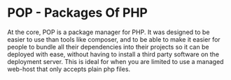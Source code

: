 # POP - Packages Of PHP

At the core, POP is a package manager for PHP. It was designed to be easier to use than tools like composer, and to be able to make it easier for people to bundle all their dependencies into their projects so it can be deployed with ease, without having to install a third party software on the deployment server. This is ideal for when you are limited to use a managed web-host that only accepts plain php files.
